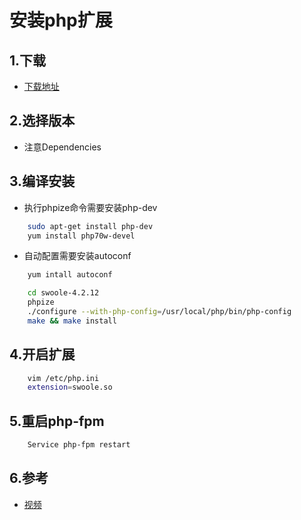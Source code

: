 # 安装php扩展

## 1.下载

* [下载地址](http://pecl.php.net/package/swoole)

## 2.选择版本

* 注意Dependencies

## 3.编译安装

* 执行phpize命令需要安装php-dev

```bash
    sudo apt-get install php-dev
    yum install php70w-devel
```

* 自动配置需要安装autoconf

```bash
    yum intall autoconf
```

```bash
    cd swoole-4.2.12
    phpize
    ./configure --with-php-config=/usr/local/php/bin/php-config
    make && make install
```

## 4.开启扩展

```bash
    vim /etc/php.ini
    extension=swoole.so
```

## 5.重启php-fpm

```bash
    Service php-fpm restart
```

## 6.参考

* [视频](https://www.imooc.com/learn/757)